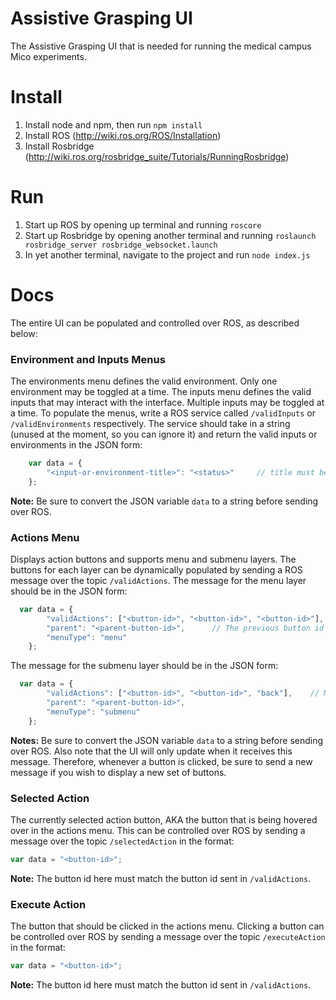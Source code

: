 # Assistive Grasping UI
The Assistive Grasping UI that is needed for running the medical campus Mico experiments.

# Install
1) Install node and npm, then run `npm install`
2) Install ROS (http://wiki.ros.org/ROS/Installation)
3) Install Rosbridge (http://wiki.ros.org/rosbridge_suite/Tutorials/RunningRosbridge)

# Run
1) Start up ROS by opening up terminal and running `roscore`
2) Start up Rosbridge by opening another terminal and running `roslaunch rosbridge_server rosbridge_websocket.launch`
3) In yet another terminal, navigate to the project and run `node index.js`


# Docs

The entire UI can be populated and controlled over ROS, as described below:

### Environment and Inputs Menus

The environments menu defines the valid environment. Only one environment may be toggled at a time. 
The inputs menu defines the valid inputs that may interact with the interface. Multiple inputs may be toggled at a time. 
To populate the menus, write a ROS service called
`/validInputs` or `/validEnvironments` respectively. The service should take in a string (unused at the moment, so you 
can ignore it) and return the valid inputs or environments in the JSON form: 

```javascript
    var data = {
        "<input-or-environment-title>": "<status>"     // title must be unique, status can be on/off                                  
    };
```

**Note:** Be sure to convert the JSON variable `data` to a string before sending over ROS. 


### Actions Menu
Displays action buttons and supports menu and submenu layers. The buttons for
each layer can be dynamically populated by sending a ROS message over the topic
`/validActions`. The message for the menu layer should be in the JSON form:

```javascript
  var data = {
        "validActions": ["<button-id>", "<button-id>", "<button-id>"],    // List of unique buttons
        "parent": "<parent-button-id>",      // The previous button id that was clicked
        "menuType": "menu"                                   
    };
```

The message for the submenu layer should be in the JSON form:

```javascript
  var data = {
        "validActions": ["<button-id>", "<button-id>", "back"],    // Make sure "back" is present to enable navigating back to menu layer
        "parent": "<parent-button-id>",                                        
        "menuType": "submenu"                                   
    };
```

**Notes:** Be sure to convert the JSON variable `data` to a string before sending over ROS. Also note that
the UI will only update when it receives this message. Therefore, whenever a button is clicked, be sure to send a new message
if you wish to display a new set of buttons. 


### Selected Action
The currently selected action button, AKA the button that is being hovered over in the actions menu. This can be controlled over ROS by
sending a message over the topic `/selectedAction` in the format:

```javascript
var data = "<button-id>";
```

**Note:** The button id here must match the button id sent in `/validActions`.


### Execute Action
The button that should be clicked in the actions menu. Clicking a button can be controlled over ROS by
sending a message over the topic `/executeAction` in the format:


```javascript
var data = "<button-id>";
```

**Note:** The button id here must match the button id sent in `/validActions`.
